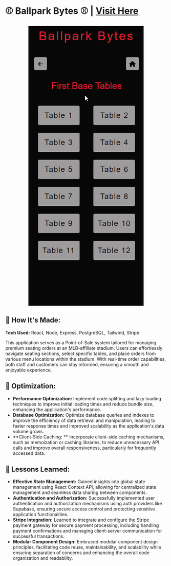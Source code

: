 # ⚾ Ballpark Bytes ⚾ | <a href="https://ballparkbytes.netlify.app/" target="_blank">Visit Here</a>

<div align="center">
  <img src="https://github.com/sean-poole/ballpark-bytes-backend/blob/main/preview/ballparkbytes-preview.gif" alt="Ballpark-Bytes">
</div>

## 🌭 How It's Made: 

**Tech Used:** React, Node, Express, PostgreSQL, Tailwind, Stripe

This application serves as a Point-of-Sale system tailored for managing premium seating orders at an MLB-affiliate stadium. Users can effortlessly navigate seating sections, select specific tables, and place orders from various menu locations within the stadium. With real-time order capabilities, both staff and customers can stay informed, ensuring a smooth and enjoyable experience.


## 🥨 Optimization: 

- **Performance Optimization:** Implement code splitting and lazy loading techniques to improve initial loading times and reduce bundle size, enhancing the application's performance.
- **Database Optimization:** Optimize database queries and indexes to improve the efficiency of data retrieval and manipulation, leading to faster response times and improved scalability as the application's data volume grows.
- **Client-Side Caching: ** Incorporate client-side caching mechanisms, such as memoization or caching libraries, to reduce unnecessary API calls and improve overall responsiveness, particularly for frequently accessed data.


## 🥤 Lessons Learned: 

- **Effective State Management:** Gained insights into global state management using React Context API, allowing for centralized state management and seamless data sharing between components.
- **Authentication and Authorization:** Successfully implemented user authentication and authorization mechanisms using auth providers like Supabase, ensuring secure access control and protecting sensitive application functionalities.
- **Stripe Integration:** Learned to integrate and configure the Stripe payment gateway for secure payment processing, including handling payment confirmations and managing client-server communication for successful transactions.
- **Modular Component Design:** Embraced modular component design principles, facilitating code reuse, maintainability, and scalability while ensuring separation of concerns and enhancing the overall code organization and readability.
